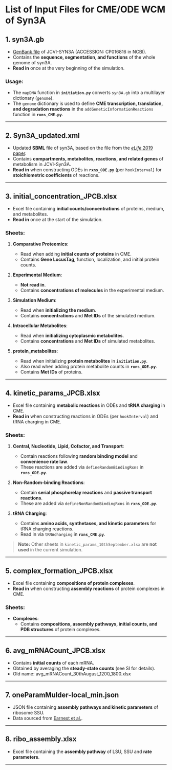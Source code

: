 # List of Input Files for CME/ODE WCM of Syn3A

## **1. syn3A.gb**
- [GenBank file](https://www.ncbi.nlm.nih.gov/nuccore/CP016816) of JCVI-SYN3A (ACCESSION: CP016816 in NCBI).
- Contains the **sequence, segmentation, and functions** of the whole genome of syn3A.
- **Read in** once at the very beginning of the simulation.

### Usage:
- The `mapDNA` function in **`initiation.py`** converts `syn3A.gb` into a multilayer dictionary (`genome`).
- The `genome` dictionary is used to define **CME transcription, translation, and degradation reactions** in the `addGeneticInformationReactions` function in **`rxns_CME.py`**.

---

## **2. Syn3A_updated.xml**
- Updated **SBML** file of syn3A, based on the file from the [*eLife* 2019 paper](https://elifesciences.org/articles/36842).
- Contains **compartments, metabolites, reactions, and related genes** of metabolism in JCVI-Syn3A.
- **Read in** when constructing ODEs in **`rxns_ODE.py`** (per `hookInterval`) for **stoichiometric coefficients** of reactions.

---

## **3. initial_concentration_JPCB.xlsx**
- Excel file containing **initial counts/concentrations** of proteins, medium, and metabolites.
- **Read in** once at the start of the simulation.

### Sheets:
1. **Comparative Proteomics**:
   - Read when adding **initial counts of proteins** in CME.
   - Contains **Gene LocusTag**, function, localization, and initial protein counts.

2. **Experimental Medium**:
   - **Not read in**.
   - Contains **concentrations of molecules** in the experimental medium.

3. **Simulation Medium**:
   - Read when **initializing the medium**.
   - Contains **concentrations** and **Met IDs** of the simulated medium.

4. **Intracellular Metabolites**:
   - Read when **initializing cytoplasmic metabolites**.
   - Contains **concentrations** and **Met IDs** of simulated metabolites.

5. **protein_metabolites**:
   - Read when initializing **protein metabolites** in **`initiation.py`**.
   - Also read when adding protein metabolite counts in **`rxns_ODE.py`**.
   - Contains **Met IDs** of proteins.

---

## **4. kinetic_params_JPCB.xlsx**
- Excel file containing **metabolic reactions** in ODEs and **tRNA charging** in CME.
- **Read in** when constructing reactions in ODEs (per `hookInterval`) and tRNA charging in CME.

### Sheets:
1. **Central, Nucleotide, Lipid, Cofactor, and Transport**:
   - Contain reactions following **random binding model** and **convenience rate law**.
   - These reactions are added via `defineRandomBindingRxns` in **`rxns_ODE.py`**.

2. **Non-Random-binding Reactions**:
   - Contain **serial phosphorelay reactions** and **passive transport reactions**.
   - These are added via `defineNonRandomBindingRxns` in **`rxns_ODE.py`**.

3. **tRNA Charging**:
   - Contains **amino acids, synthetases, and kinetic parameters** for tRNA charging reactions.
   - Read in via `tRNAcharging` in **`rxns_CME.py`**.

> **Note:** Other sheets in `kinetic_params_10thSeptember.xlsx` are **not used** in the current simulation.

---

## **5. complex_formation_JPCB.xlsx**
- Excel file containing **compositions of protein complexes**.
- **Read in** when constructing **assembly reactions** of protein complexes in CME.

### Sheets:
- **Complexes**:
  - Contains **compositions, assembly pathways, initial counts, and PDB structures** of protein complexes.

---

## **6. avg_mRNACount_JPCB.xlsx**
- Contains **initial counts** of each mRNA.
- Obtained by averaging the **steady-state counts** (see SI for details).
- Old name: avg_mRNACount_30thAugust_1200_1800.xlsx
---

## **7. oneParamMulder-local_min.json**
- JSON file containing **assembly pathways and kinetic parameters** of ribosome SSU.
- Data sourced from [Earnest et al.](https://www.sciencedirect.com/science/article/pii/S0006349515007651).

---

## **8. ribo_assembly.xlsx**
- Excel file containing the **assembly pathway** of LSU, SSU and **rate parameters**.

---

